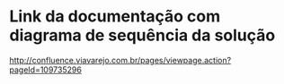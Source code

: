 # Link da documentação com diagrama de sequência da solução
http://confluence.viavarejo.com.br/pages/viewpage.action?pageId=109735296
